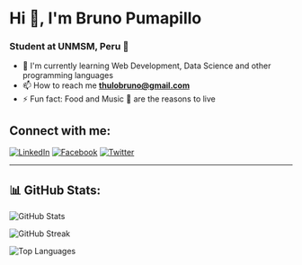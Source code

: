 # Hi 👋, I'm Bruno Pumapillo

### Student at UNMSM, Peru 🌟

- 🌱 I'm currently learning Web Development, Data Science and other programming languages
- 📫 How to reach me **thulobruno@gmail.com**
- ⚡ Fun fact: Food and Music 🎵 are the reasons to live

## Connect with me:

[![LinkedIn](https://raw.githubusercontent.com/rahuldkjain/github-profile-readme-generator/master/src/images/icons/Social/linked-in-alt.svg)](https://www.linkedin.com/in/bruno-pumapillo-sarmiento-a01a81239)
[![Facebook](https://raw.githubusercontent.com/rahuldkjain/github-profile-readme-generator/master/src/images/icons/Social/facebook.svg)](https://web.facebook.com/bruno.pumapillo)
[![Twitter](https://raw.githubusercontent.com/rahuldkjain/github-profile-readme-generator/master/src/images/icons/Social/twitter.svg)](https://x.com/Brupuma)

---

## 📊 GitHub Stats:

![GitHub Stats](https://github-readme-stats.vercel.app/api?username=Brun0WestB&theme=merko&hide_border=false&include_all_commits=true&count_private=true)

![GitHub Streak](https://nirzak-streak-stats.vercel.app/?user=Brun0West&theme=merko&hide_border=false)

![Top Languages](https://github-readme-stats.vercel.app/api/top-langs/?username=Brun0West&theme=merko&hide_border=false&include_all_commits=true&count_private=true&layout=compact)
<!--
**Brun0West/Brun0West** is a ✨ _special_ ✨ repository because its `README.md` (this file) appears on your GitHub profile.

Here are some ideas to get you started:

- 🔭 I’m currently working on ...
- 🌱 I’m currently learning ...
- 👯 I’m looking to collaborate on ...
- 🤔 I’m looking for help with ...
- 💬 Ask me about ...
- 📫 How to reach me: ...
- 😄 Pronouns: ...
- ⚡ Fun fact: ...
-->
